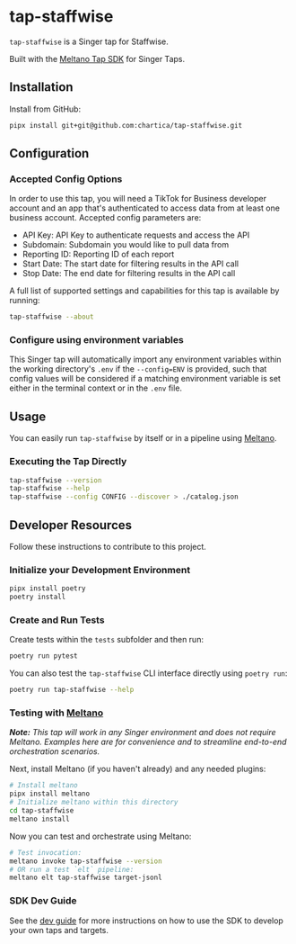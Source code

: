 # tap-staffwise

`tap-staffwise` is a Singer tap for Staffwise.

Built with the [Meltano Tap SDK](https://sdk.meltano.com) for Singer Taps.

## Installation

Install from GitHub:

```bash
pipx install git+git@github.com:chartica/tap-staffwise.git
```

## Configuration

### Accepted Config Options
In order to use this tap, you will need a TikTok for Business developer account and an app that's authenticated to access data from at least one business account. Accepted config parameters are:

- API Key: API Key to authenticate requests and access the API
- Subdomain: Subdomain you would like to pull data from
- Reporting ID: Reporting ID of each report
- Start Date: The start date for filtering results in the API call
- Stop Date: The end date for filtering results in the API call

A full list of supported settings and capabilities for this
tap is available by running:

```bash
tap-staffwise --about
```

### Configure using environment variables

This Singer tap will automatically import any environment variables within the working directory's
`.env` if the `--config=ENV` is provided, such that config values will be considered if a matching
environment variable is set either in the terminal context or in the `.env` file.

## Usage

You can easily run `tap-staffwise` by itself or in a pipeline using [Meltano](https://meltano.com/).

### Executing the Tap Directly

```bash
tap-staffwise --version
tap-staffwise --help
tap-staffwise --config CONFIG --discover > ./catalog.json
```

## Developer Resources

Follow these instructions to contribute to this project.

### Initialize your Development Environment

```bash
pipx install poetry
poetry install
```

### Create and Run Tests

Create tests within the `tests` subfolder and
  then run:

```bash
poetry run pytest
```

You can also test the `tap-staffwise` CLI interface directly using `poetry run`:

```bash
poetry run tap-staffwise --help
```

### Testing with [Meltano](https://www.meltano.com)

_**Note:** This tap will work in any Singer environment and does not require Meltano.
Examples here are for convenience and to streamline end-to-end orchestration scenarios._

Next, install Meltano (if you haven't already) and any needed plugins:

```bash
# Install meltano
pipx install meltano
# Initialize meltano within this directory
cd tap-staffwise
meltano install
```

Now you can test and orchestrate using Meltano:

```bash
# Test invocation:
meltano invoke tap-staffwise --version
# OR run a test `elt` pipeline:
meltano elt tap-staffwise target-jsonl
```

### SDK Dev Guide

See the [dev guide](https://sdk.meltano.com/en/latest/dev_guide.html) for more instructions on how to use the SDK to
develop your own taps and targets.
